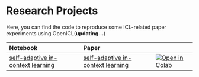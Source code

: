 # Research Projects
Here, you can find the code to reproduce some ICL-related paper experiments using OpenICL(**updating...**)

| Notebook     |      Paper      |   |   
|:----------|:-------------|:-------------|
[self-adaptive in-context learning]() | [self-adaptive in-context learning](https://arxiv.org/abs/2212.10375) | [![Open in Colab](https://colab.research.google.com/assets/colab-badge.svg)]() |